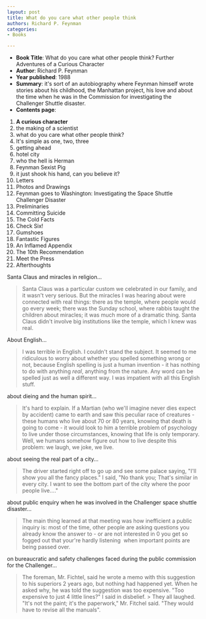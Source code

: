 ```yaml
---
layout: post
title: What do you care what other people think
authors: Richard P. Feynman
categories:
- Books

---
```



- **Book Title**: What do you care what other people think? Further Adventures of a Curious Character
- **Author**: Richard P. Feynman
- **Year published**: 1988
- **Summary**: it's sort of an autobiography where Feynman himself wrote stories about his childhood, the Manhattan project, his love and about the time when he was in the Commission for investigating the Challenger Shuttle disaster.
- **Contents page**:

1. **A curious character**
2. the making of a scientist
3. what do you care what other people think?
4. It's simple as one, two, three
5. getting ahead
6. hotel city
7. who the hell is Herman
8. Feynman Sexist Pig
9. it just shook his hand, can you believe it?
10. Letters
11. Photos and Drawings
12. Feynman goes to Washington: Investigating the Space Shuttle Challenger Disaster
13. Preliminaries
14. Committing Suicide
15. The Cold Facts
16. Check Six!
17. Gumshoes
18. Fantastic Figures
19. An Inflamed Appendix
20. The 10th Recommendation
21. Meet the Press
22. Afterthoughts

Santa Claus and miracles in religion...

> Santa Claus was a particular custom we celebrated in our family, and it wasn't very serious. But the miracles I was hearing about were connected with real things: there as the temple, where people would go every week; there was the Sunday school, where rabbis taught the children about miracles; it was much more of a dramatic thing. Santa Claus didn't involve big institutions like the temple, which I knew was real.

About English...

> I was terrible in English. I couldn't stand the subject. It seemed to me ridiculous to worry about whether you spelled something wrong or not, because English spelling is just a human invention - it has nothing to do with anything _real_, anything from the nature. Any word can be spelled just as well a different way. I was impatient with all this English stuff.

about dieing and the human spirit...

> It's hard to explain. If a Martian (who we'll imagine never dies expect by accident) came to earth and saw this peculiar race of creatures - these humans who live about 70 or 80 years, knowing that death is going to come - it would look to him a terrible problem of psychology to live under those circumstances, knowing that life is only temporary. Well, we humans somehow figure out how to live despite this problem: we laugh, we joke, we live.

about seeing the real part of a city...

> The driver started right off to go up and see some palace saying, "I'll show you all the fancy places." I said, "No thank you; That's similar in every city. I want to see the bottom part of the city where the poor people live...."

about public enquiry when he was involved in the Challenger space shuttle disaster...

> The main thing learned at that meeting was how inefficient a public inquiry is: most of the time, other people are asking questions you already know the answer to - or are not interested in 0 you get so fogged out that your're hardly listening  when important points are being passed over.

on bureaucratic and safety challenges faced during the public commission for the Challenger...

> The foreman, Mr. Fichtel, said he wrote a memo with this suggestion to his superiors 2 years ago, but nothing had happened yet. When he asked why, he was told the suggestion was too expensive. "Too expensive to just 4 little lines?" I said in disbelief. > They all laughed. "It's not the paint; it's the paperwork," Mr. Fitchel said. "They would have to revise all the manuals".
